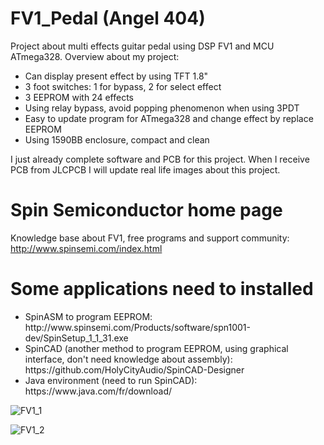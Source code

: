 # FV1_Pedal (Angel 404)
Project about multi effects guitar pedal using DSP FV1 and MCU ATmega328. Overview about my project:
 <ul>
  <li>Can display present effect by using TFT 1.8"</li>
  <li>3 foot switches: 1 for bypass, 2 for select effect</li>
  <li>3 EEPROM with 24 effects</li>
  <li>Using relay bypass, avoid popping phenomenon when using 3PDT</li>
  <li>Easy to update program for ATmega328 and change effect by replace EEPROM</li>
  <li>Using 1590BB enclosure, compact and clean</li>
 </ul>

I just already complete software and PCB for this project. When I receive PCB from JLCPCB I will update real life images about this project.


 # Spin Semiconductor home page
 Knowledge base about FV1, free programs and support community:
 http://www.spinsemi.com/index.html
 
 # Some applications need to installed
 <ul>
  <li>SpinASM to program EEPROM: http://www.spinsemi.com/Products/software/spn1001-dev/SpinSetup_1_1_31.exe</li>
  <li>SpinCAD (another method to program EEPROM, using graphical interface, don't need knowledge about assembly): https://github.com/HolyCityAudio/SpinCAD-Designer</li>
  <li>Java environment (need to run SpinCAD): https://www.java.com/fr/download/</li>
 </ul>
 
![FV1_1](https://github.com/Nhatkhongbuon/FV1_Pedal/assets/138384438/444856ea-6903-4918-a756-7260ef24568a)

![FV1_2](https://github.com/Nhatkhongbuon/FV1_Pedal/assets/138384438/648998ac-a5ab-4884-be76-b94d7a571f25)
